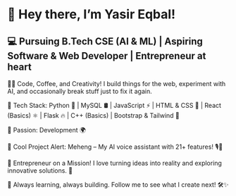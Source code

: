 # 👋 Hey there, I’m Yasir Eqbal!
## 💻 Pursuing B.Tech CSE (AI & ML) | Aspiring Software & Web Developer | Entrepreneur at heart

👨‍💻 Code, Coffee, and Creativity! I build things for the web, experiment with AI, and occasionally break stuff just to fix it again.

🔹 Tech Stack: Python 🐍 | MySQL 🛢 | JavaScript ⚡ | HTML & CSS 🎨 | React (Basics) ⚛ | Flask 🔥 | C++ (Basics) | Bootstrap & Tailwind 🌊

🔹 Passion: Development 🌍

🔹 Cool Project Alert: Meheng – My AI voice assistant with 21+ features! 🎙🤖

🚀 Entrepreneur on a Mission! I love turning ideas into reality and exploring innovative solutions. 👀

📌 Always learning, always building. Follow me to see what I create next! 🛠✨
